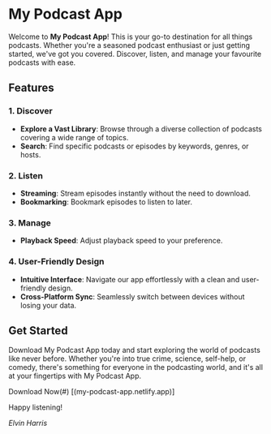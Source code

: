 # My Podcast App

Welcome to **My Podcast App**! This is your go-to destination for all things podcasts. Whether you're a seasoned podcast enthusiast or just getting started, we've got you covered. Discover, listen, and manage your favourite podcasts with ease.

## Features

### 1. **Discover**

   - **Explore a Vast Library**: Browse through a diverse collection of podcasts covering a wide range of topics.
   - **Search**: Find specific podcasts or episodes by keywords, genres, or hosts.

### 2. **Listen**

   - **Streaming**: Stream episodes instantly without the need to download.
   - **Bookmarking**: Bookmark episodes to listen to later.

### 3. **Manage**

   - **Playback Speed**: Adjust playback speed to your preference.
   
### 4. **User-Friendly Design**

   - **Intuitive Interface**: Navigate our app effortlessly with a clean and user-friendly design.
   - **Cross-Platform Sync**: Seamlessly switch between devices without losing your data.

## Get Started

Download My Podcast App today and start exploring the world of podcasts like never before. Whether you're into true crime, science, self-help, or comedy, there's something for everyone in the podcasting world, and it's all at your fingertips with My Podcast App.

Download Now(#) [(my-podcast-app.netlify.app)]

Happy listening!

*Elvin Harris*
